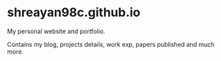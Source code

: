 # shreayan98c.github.io
My personal website and portfolio.

Contains my blog, projects details, work exp, papers published and much more.